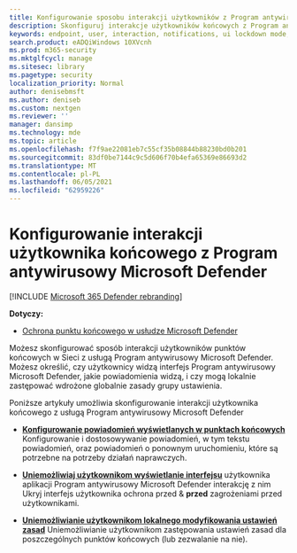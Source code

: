 ```yaml
---
title: Konfigurowanie sposobu interakcji użytkowników z Program antywirusowy Microsoft Defender
description: Skonfiguruj interakcje użytkowników końcowych z Program antywirusowy Microsoft Defender, wyświetlane im powiadomienia i możliwość zastępowania ustawień.
keywords: endpoint, user, interaction, notifications, ui lockdown mode, headless mode, hide interface
search.product: eADQiWindows 10XVcnh
ms.prod: m365-security
ms.mktglfcycl: manage
ms.sitesec: library
ms.pagetype: security
localization_priority: Normal
author: denisebmsft
ms.author: deniseb
ms.custom: nextgen
ms.reviewer: ''
manager: dansimp
ms.technology: mde
ms.topic: article
ms.openlocfilehash: f7f9ae22081eb7c55cf35b08844b88230bd0b201
ms.sourcegitcommit: 83df0be7144c9c5d606f70b4efa65369e86693d2
ms.translationtype: MT
ms.contentlocale: pl-PL
ms.lasthandoff: 06/05/2021
ms.locfileid: "62959226"
---
```

# <a name="configure-end-user-interaction-with-microsoft-defender-antivirus"></a>Konfigurowanie interakcji użytkownika końcowego z Program antywirusowy Microsoft Defender

[!INCLUDE [Microsoft 365 Defender rebranding](../../includes/microsoft-defender.md)]


**Dotyczy:**

- [Ochrona punktu końcowego w usłudze Microsoft Defender](/microsoft-365/security/defender-endpoint/)

Możesz skonfigurować sposób interakcji użytkowników punktów końcowych w Sieci z usługą Program antywirusowy Microsoft Defender. Możesz określić, czy użytkownicy widzą interfejs Program antywirusowy Microsoft Defender, jakie powiadomienia widzą, i czy mogą lokalnie zastępować wdrożone globalnie zasady grupy ustawienia.

Poniższe artykuły umożliwia skonfigurowanie interakcji użytkownika końcowego z usługą Program antywirusowy Microsoft Defender

- **[Konfigurowanie powiadomień wyświetlanych w punktach końcowych](configure-notifications-microsoft-defender-antivirus.md)** Konfigurowanie i dostosowywanie powiadomień, w tym tekstu powiadomień, oraz powiadomień o ponownym uruchomieniu, które są potrzebne na potrzeby działań naprawczych.

- **[Uniemożliwiaj użytkownikom wyświetlanie interfejsu](prevent-end-user-interaction-microsoft-defender-antivirus.md)** użytkownika aplikacji Program antywirusowy Microsoft Defender interakcję z nim Ukryj interfejs użytkownika ochrona przed & **przed** zagrożeniami przed użytkownikami.

- **[Uniemożliwianie użytkownikom lokalnego modyfikowania ustawień zasad](configure-local-policy-overrides-microsoft-defender-antivirus.md)** Uniemożliwianie użytkownikom zastępowania ustawień zasad dla poszczególnych punktów końcowych (lub zezwalanie na nie).

